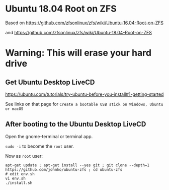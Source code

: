 # Ubuntu 18.04 Root on ZFS

Based on https://github.com/zfsonlinux/zfs/wiki/Ubuntu-16.04-Root-on-ZFS 

and https://github.com/zfsonlinux/zfs/wiki/Ubuntu-18.04-Root-on-ZFS

# Warning: This will erase your hard drive

## Get Ubuntu Desktop LiveCD

https://ubuntu.com/tutorials/try-ubuntu-before-you-install#1-getting-started

See links on that page for `Create a bootable USB stick on Windows, Ubuntu or macOS`

## After booting to the Ubuntu Desktop LiveCD

Open the gnome-terminal or terminal app.

`sudo -i` to become the `root` user.

Now as `root` user:

```
apt-get update ; apt-get install --yes git ; git clone --depth=1 https://github.com/johnko/ubuntu-zfs ; cd ubuntu-zfs
# edit env.sh
vi env.sh
./install.sh
```

